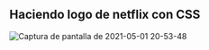 ## Haciendo logo de netflix con CSS

![Captura de pantalla de 2021-05-01 20-53-48](https://user-images.githubusercontent.com/22151492/116799583-31bf5e80-aac0-11eb-860e-0197c460264f.png)
